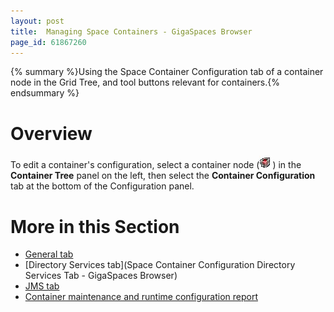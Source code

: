 ```yaml
---
layout: post
title:  Managing Space Containers - GigaSpaces Browser
page_id: 61867260
---
```


{% summary %}Using the Space Container Configuration tab of a container node in the Grid Tree, and tool buttons relevant for containers.{% endsummary %}

# Overview

To edit a container's configuration, select a container node (![IMG501.jpg](/attachment_files/IMG501.jpg)) in the **Container Tree** panel on the left, then select the **Container Configuration** tab at the bottom of the Configuration panel.

# More in this Section

- [General tab](/xap96/space-container-configuration-general-tab---gigaspaces-browser.html)
- [Directory Services tab](Space Container Configuration Directory Services Tab - GigaSpaces Browser)
- [JMS tab](/xap96/space-container-configuration-jms-tab---gigaspaces-browser.html)
- [Container maintenance and runtime configuration report](/xap96/space-container-maintenance---gigaspaces-browser.html)

